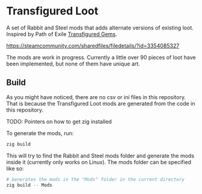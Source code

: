 # Transfigured Loot

A set of Rabbit and Steel mods that adds alternate versions of existing loot. Inspired by Path of Exile
[Transfigured Gems](https://www.poewiki.net/wiki/Transfigured_skill_gem).

https://steamcommunity.com/sharedfiles/filedetails/?id=3354085327

The mods are work in progress. Currently a little over 90 pieces of loot have been
implemented, but none of them have unique art.

## Build

As you might have noticed, there are no csv or ini files in this repository. That is because
the Transfigured Loot mods are generated from the code in this repository.

TODO: Pointers on how to get zig installed

To generate the mods, run:

```sh
zig build
```

This will try to find the Rabbit and Steel mods folder and generate the mods inside it (currently
only works on Linux). The mods folder can be specified like so:

```sh
# Generates the mods in the "Mods" folder in the current directory
zig build -- Mods
```
